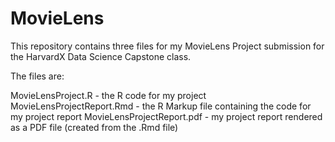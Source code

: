 # MovieLens

This repository contains three files for my MovieLens Project submission for the HarvardX Data Science Capstone class.

The files are:

MovieLensProject.R - the R code for my project
MovieLensProjectReport.Rmd - the R Markup file containing the code for my project report
MovieLensProjectReport.pdf - my project report rendered as a PDF file (created from the .Rmd file)
